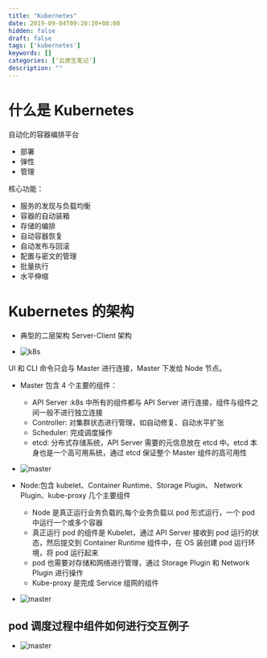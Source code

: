 ```yaml
---
title: "Kubernetes"
date: 2019-09-04T09:20:20+08:00
hidden: false
draft: false
tags: ['kubernetes']
keywords: []
categories: [‘云原生笔记’]
description: ""
---
```


 # 什么是 Kubernetes

 自动化的容器编排平台

 - 部署
 - 弹性
 - 管理

 核心功能：

 - 服务的发现与负载均衡
 - 容器的自动装箱
 - 存储的编排
 - 自动容器恢复
 - 自动发布与回滚
 - 配置与密文的管理
 - 批量执行
 - 水平伸缩

 # Kubernetes 的架构

 - 典型的二层架构 Server-Client 架构

 - ![k8s](/img/k8s_structure.png)

 UI 和 CLI 命令只会与 Master 进行连接，Master 下发给 Node 节点。

 - Master 包含 4 个主要的组件：
   - API Server :k8s 中所有的组件都与 API Server 进行连接，组件与组件之间一般不进行独立连接
   - Controller: 对集群状态进行管理，如自动修复、自动水平扩张
   - Scheduler: 完成调度操作
   - etcd: 分布式存储系统，API Server 需要的元信息放在 etcd 中。etcd 本身也是一个高可用系统，通过 etcd 保证整个 Master 组件的高可用性

 - ![master](/img/master.png)

 - Node:包含 kubelet、Container Runtime、Storage Plugin、 Network Plugin、kube-proxy 几个主要组件
   - Node 是真正运行业务负载的,每个业务负载以 pod 形式运行，一个 pod 中运行一个或多个容器
   - 真正运行 pod 的组件是 Kubelet，通过 API Server 接收到 pod 运行的状态，然后提交到 Container Runtime 组件中，在 OS 装创建 pod 运行环境，将 pod 运行起来
   - pod 也需要对存储和网络进行管理，通过 Storage Plugin 和 Network Plugin 进行操作
   - Kube-proxy 是完成 Service 组网的组件

 - ![master](/img/node.png)

 ## pod 调度过程中组件如何进行交互例子

 - ![master](/img/pod_progress.png)
